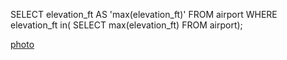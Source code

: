 SELECT elevation_ft AS 'max(elevation_ft)'
FROM airport 
WHERE elevation_ft in(
SELECT max(elevation_ft)
FROM airport);

[photo](ex6_q1_photo.png)